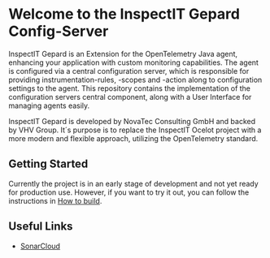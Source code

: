 # Welcome to the InspectIT Gepard Config-Server
InspectIT Gepard is an Extension for the OpenTelemetry Java agent, 
enhancing your application with custom monitoring capabilities. 
The agent is configured via a central configuration server, 
which is responsible for providing instrumentation-rules, -scopes and -action along to configuration settings to the agent.
This repository contains the implementation of the configuration servers central component, 
along with a User Interface for managing agents easily.

InspectIT Gepard is developed by NovaTec Consulting GmbH and backed by VHV Group. 
It´s purpose is to replace the InspectIT Ocelot project with a more modern and flexible approach, utilizing the OpenTelemetry standard.

## Getting Started
Currently the project is in an early stage of development and not yet ready for production use.
However, if you want to try it out, you can follow the instructions in [How to build](./docs/how-to-build.md).

## Useful Links
- [SonarCloud](https://sonarcloud.io/)
